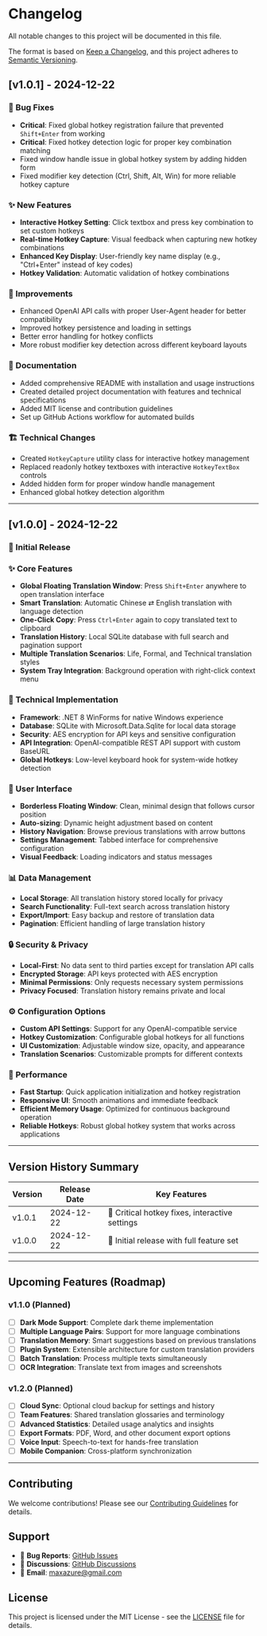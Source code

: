 # Changelog

All notable changes to this project will be documented in this file.

The format is based on [Keep a Changelog](https://keepachangelog.com/en/1.0.0/),
and this project adheres to [Semantic Versioning](https://semver.org/spec/v2.0.0.html).

## [v1.0.1] - 2024-12-22

### 🐛 Bug Fixes
- **Critical**: Fixed global hotkey registration failure that prevented `Shift+Enter` from working
- **Critical**: Fixed hotkey detection logic for proper key combination matching
- Fixed window handle issue in global hotkey system by adding hidden form
- Fixed modifier key detection (Ctrl, Shift, Alt, Win) for more reliable hotkey capture

### ✨ New Features
- **Interactive Hotkey Setting**: Click textbox and press key combination to set custom hotkeys
- **Real-time Hotkey Capture**: Visual feedback when capturing new hotkey combinations
- **Enhanced Key Display**: User-friendly key name display (e.g., "Ctrl+Enter" instead of key codes)
- **Hotkey Validation**: Automatic validation of hotkey combinations

### 🔧 Improvements
- Enhanced OpenAI API calls with proper User-Agent header for better compatibility
- Improved hotkey persistence and loading in settings
- Better error handling for hotkey conflicts
- More robust modifier key detection across different keyboard layouts

### 📖 Documentation
- Added comprehensive README with installation and usage instructions
- Created detailed project documentation with features and technical specifications
- Added MIT license and contribution guidelines
- Set up GitHub Actions workflow for automated builds

### 🏗️ Technical Changes
- Created `HotkeyCapture` utility class for interactive hotkey management
- Replaced readonly hotkey textboxes with interactive `HotkeyTextBox` controls
- Added hidden form for proper window handle management
- Enhanced global hotkey detection algorithm

---

## [v1.0.0] - 2024-12-22

### 🎉 Initial Release

### ✨ Core Features
- **Global Floating Translation Window**: Press `Shift+Enter` anywhere to open translation interface
- **Smart Translation**: Automatic Chinese ⇄ English translation with language detection
- **One-Click Copy**: Press `Ctrl+Enter` again to copy translated text to clipboard
- **Translation History**: Local SQLite database with full search and pagination support
- **Multiple Translation Scenarios**: Life, Formal, and Technical translation styles
- **System Tray Integration**: Background operation with right-click context menu

### 🔧 Technical Implementation
- **Framework**: .NET 8 WinForms for native Windows experience
- **Database**: SQLite with Microsoft.Data.Sqlite for local data storage
- **Security**: AES encryption for API keys and sensitive configuration
- **API Integration**: OpenAI-compatible REST API support with custom BaseURL
- **Global Hotkeys**: Low-level keyboard hook for system-wide hotkey detection

### 🎨 User Interface
- **Borderless Floating Window**: Clean, minimal design that follows cursor position
- **Auto-sizing**: Dynamic height adjustment based on content
- **History Navigation**: Browse previous translations with arrow buttons
- **Settings Management**: Tabbed interface for comprehensive configuration
- **Visual Feedback**: Loading indicators and status messages

### 📊 Data Management
- **Local Storage**: All translation history stored locally for privacy
- **Search Functionality**: Full-text search across translation history
- **Export/Import**: Easy backup and restore of translation data
- **Pagination**: Efficient handling of large translation history

### 🔒 Security & Privacy
- **Local-First**: No data sent to third parties except for translation API calls
- **Encrypted Storage**: API keys protected with AES encryption
- **Minimal Permissions**: Only requests necessary system permissions
- **Privacy Focused**: Translation history remains private and local

### ⚙️ Configuration Options
- **Custom API Settings**: Support for any OpenAI-compatible service
- **Hotkey Customization**: Configurable global hotkeys for all functions
- **UI Customization**: Adjustable window size, opacity, and appearance
- **Translation Scenarios**: Customizable prompts for different contexts

### 🚀 Performance
- **Fast Startup**: Quick application initialization and hotkey registration
- **Responsive UI**: Smooth animations and immediate feedback
- **Efficient Memory Usage**: Optimized for continuous background operation
- **Reliable Hotkeys**: Robust global hotkey system that works across applications

---

## Version History Summary

| Version | Release Date | Key Features |
|---------|-------------|--------------|
| v1.0.1  | 2024-12-22  | 🐛 Critical hotkey fixes, interactive settings |
| v1.0.0  | 2024-12-22  | 🎉 Initial release with full feature set |

---

## Upcoming Features (Roadmap)

### v1.1.0 (Planned)
- [ ] **Dark Mode Support**: Complete dark theme implementation
- [ ] **Multiple Language Pairs**: Support for more language combinations
- [ ] **Translation Memory**: Smart suggestions based on previous translations
- [ ] **Plugin System**: Extensible architecture for custom translation providers
- [ ] **Batch Translation**: Process multiple texts simultaneously
- [ ] **OCR Integration**: Translate text from images and screenshots

### v1.2.0 (Planned)
- [ ] **Cloud Sync**: Optional cloud backup for settings and history
- [ ] **Team Features**: Shared translation glossaries and terminology
- [ ] **Advanced Statistics**: Detailed usage analytics and insights
- [ ] **Export Formats**: PDF, Word, and other document export options
- [ ] **Voice Input**: Speech-to-text for hands-free translation
- [ ] **Mobile Companion**: Cross-platform synchronization

---

## Contributing

We welcome contributions! Please see our [Contributing Guidelines](../README.md#contributing) for details.

## Support

- 🐛 **Bug Reports**: [GitHub Issues](https://github.com/maxazure/TransInputMethod/issues)
- 💬 **Discussions**: [GitHub Discussions](https://github.com/maxazure/TransInputMethod/discussions)
- 📧 **Email**: maxazure@gmail.com

## License

This project is licensed under the MIT License - see the [LICENSE](../LICENSE) file for details.